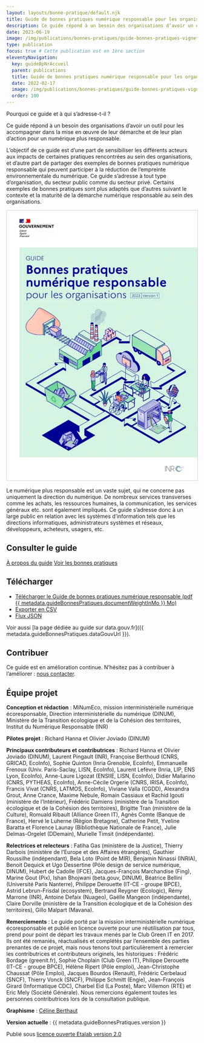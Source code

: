 ```yaml
---
layout: layouts/bonne-pratique/default.njk
title: Guide de bonnes pratiques numérique responsable pour les organisations
description: Ce guide répond à un besoin des organisations d’avoir un outil pour les accompagner dans la mise en œuvre de leur démarche et de leur plan d’action pour un numérique plus responsable.
date: 2023-06-19
image: /img/publications/bonnes-pratiques/guide-bonnes-pratiques-vignette.webp
type: publication
focus: true # Cette publication est en 1ère section
eleventyNavigation:
  key: guideBpNrAccueil
  parent: publications
  title: Guide de bonnes pratiques numérique responsable pour les organisations
  date: 2022-02-17
  image: /img/publications/bonnes-pratiques/guide-bonnes-pratiques-vignette.webp
  order: 100
---
```


<div class="fr-grid-row fr-grid-row--gutters">
  <div class="fr-col-12 fr-col-md-7">

Pourquoi ce guide et à qui s’adresse-t-il ?

Ce guide répond à un besoin des organisations d’avoir un outil pour les accompagner dans la mise en œuvre de leur démarche et de leur plan d’action pour un numérique plus responsable.

L’objectif de ce guide est d’une part de sensibiliser les différents acteurs aux impacts de certaines pratiques rencontrées au sein des organisations, et d’autre part de partager des exemples de bonnes pratiques numérique responsable qui peuvent participer à la réduction de l’empreinte environnementale du numérique. Ce guide s’adresse à tout type d’organisation, du secteur public comme du secteur privé. Certains exemples de bonnes pratiques sont plus adaptés que d’autres suivant le contexte et la maturité de la démarche numérique responsable au sein des organisations.

  </div>
  <div class="fr-col-12 fr-col-md-5">
<a target="_self" href="{{ metadata.guideBonnesPratiques.documentUrl }}" title="Télécharger le Guide de bonnes pratiques numérique responsable (pdf {{ metadata.guideBonnesPratiques.documentWeightInMo }} Mo)"><img src="/img/publications/bonnes-pratiques/guide-bonnes-pratiques-couverture.webp" class="fr-responsive-img" alt="" style="border: 1px solid #ccc"></a>
  </div>
</div>

Le numérique plus responsable est un vaste sujet, qui ne concerne pas uniquement la direction du numérique. De nombreux services transverses comme les achats, les ressources humaines, la communication, les services généraux etc. sont également impliqués. Ce guide s’adresse donc à un large public en relation avec les systèmes d’information tels que les directions informatiques, administrateurs systèmes et réseaux, développeurs, acheteurs, usagers, etc.

<div class="fr-callout fr-py-3w">
<h2 class="fr-callout__title">Consulter le guide</h2>
<p class="fr-callout__text">
<a class="fr-btn" href="/publications/bonnes-pratiques/introduction/">À propos du guide</a>
<a class="fr-btn" href="/publications/bonnes-pratiques/bonnes-pratiques/">Voir les bonnes pratiques</a>
</p>
</div>

## Télécharger

* <a class="fr-link fr-fi-download-line fr-link--icon-right" target="_blank" title="Télécharger le Guide de bonnes pratiques numérique responsable (pdf {{ metadata.guideBonnesPratiques.documentWeightInMo }} Mo) - Nouvelle fenêtre" href="{{ metadata.guideBonnesPratiques.documentUrl }}">Télécharger le Guide de bonnes pratiques numérique responsable (pdf {{ metadata.guideBonnesPratiques.documentWeightInMo }} Mo)</a>
* <a class="fr-link fr-fi-download-line fr-link--icon-right" href="/publications/bonnes-pratiques/guide-bonnes-pratiques-numerique-responsable-export-version-{{ metadata.guideBonnesPratiques.version }}.csv">Exporter en CSV</a>
* <a class="fr-link fr-fi-download-line fr-link--icon-right" href="/publications/bonnes-pratiques/guide-bonnes-pratiques-numerique-responsable-export-version-{{ metadata.guideBonnesPratiques.version }}.json">Flux JSON</a>

Voir aussi [la page dédiée au guide sur data.gouv.fr]({{ metadata.guideBonnesPratiques.dataGouvUrl }}).


## Contribuer

Ce guide est en amélioration continue. N’hésitez pas à contribuer à l’améliorer : [nous contacter](/contact).


## Équipe projet

**Conception et rédaction** : MiNumEco, mission interministérielle numérique écoresponsable, Direction interministérielle du numérique (DINUM), Ministère de la Transition écologique et de la Cohésion des territoires, Institut du Numérique Responsable (INR)

**Pilotes projet** : Richard Hanna et Olivier Joviado (DINUM)

**Principaux contributeurs et contributrices** : Richard Hanna et Olivier Joviado (DINUM), Laurent Pingault (INR), Françoise Berthoud (CNRS, GRICAD, EcoInfo), Sophie Quinton (Inria Grenoble, EcoInfo), Emmanuelle Frenoux (Univ. Paris-Saclay, LISN, EcoInfo), Laurent Lefèvre (Inria, LIP, ENS Lyon, EcoInfo), Anne-Laure Ligozat (ENSIIE, LISN, EcoInfo), Didier Mallarino (CNRS, PYTHEAS, EcoInfo), Anne-Cécile Orgerie (CNRS, IRISA, EcoInfo), Francis Vivat (CNRS, LATMOS, EcoInfo), Viviane Valla (CGDD), Alexandra Grout, Anne Crance, Maxime Nebule, Romain Cassiaux et Rachid Igouti (ministère de l’Intérieur), Frédéric Damiens (ministère de la Transition écologique et de la Cohésion des territoires), Brigitte Tran (ministère de la Culture), Romuald Ribault (Alliance Green IT), Agnès Comte (Banque de France), Hervé le Luherne (Région Bretagne), Catherine Petit, Yveline Baratta et Florence Launay (Bibliothèque Nationale de France), Julie Delmas-Orgelet (DDemain), Murielle Timsit (indépendante).

**Relectrices et relecteurs** : Fatiha Gas (ministère de la Justice), Thierry Darbois (ministère de l’Europe et des Affaires étrangères), Gauthier Roussilhe (indépendant), Bela Loto (Point de MIR), Benjamin Ninassi (INRIA), Benoit Dequick et Ugo Dessertine (Pôle design de service numérique, DINUM), Hubert de Cadolle (IFCE), Jacques-François Marchandise (Fing), Marine Gout (Pix), Ishan Bhojwani (beta.gouv, DINUM), Béatrice Bellini (Université Paris Nanterre), Philippe Derouette (IT-CE - groupe BPCE), Astrid Lebrun-Frisdal (ecosystem), Bertrand Reygner (Ecologic), Rémy Marrone (INR), Antoine Defaix (Nuageo), Gaëlle Mangeon (indépendante), Claire Dorville (ministère de la Transition écologique et de la Cohésion des territoires), Gillo Malpart (Mavana).

**Remerciements** : Le guide porté par la mission interministérielle numérique écoresponsable et publié en licence ouverte pour une réutilisation par tous, prend pour point de départ les travaux menés par le Club Green IT en 2017. Ils ont été remaniés, réactualisés et complétés par l’ensemble des parties prenantes de ce projet, mais nous tenons tout particulièrement à remercier les contributrices et contributeurs originels, les historiques  : Frédéric Bordage (greenit.fr), Sophie Choplain (Club Green IT), Philippe Derouette (IT-CE - groupe BPCE), Hélène Ripert (Pôle emploi), Jean-Christophe Chaussat (Pôle Emploi), Jacques Bourdos (Renault), Frédéric Cerbelaud (SNCF), Thierry Vonck (SNCF), Philippe Schmitt (Engie), Jean-François Girard (Informatique CDC), Charbel Eid (La Poste), Marc Villemon (RTE) et Eric Mely (Société Générale). Nous remercions également toutes les personnes contributrices lors de la consultation publique.

**Graphisme** : [Céline Berthaut](https://celineberthaut.fr/)

**Version actuelle** : {{ metadata.guideBonnesPratiques.version }}

Publié sous [licence ouverte Etalab version 2.0](https://github.com/etalab/licence-ouverte/blob/master/LO.md)
